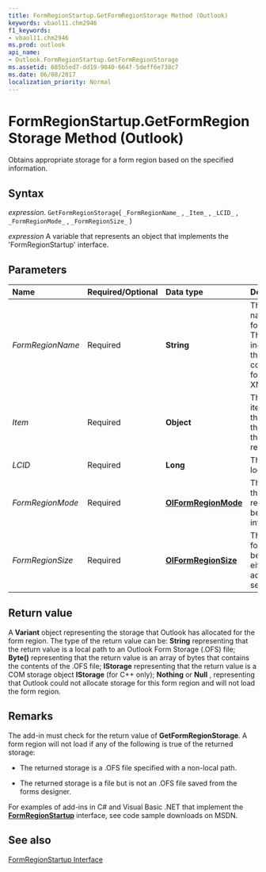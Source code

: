 ```yaml
---
title: FormRegionStartup.GetFormRegionStorage Method (Outlook)
keywords: vbaol11.chm2946
f1_keywords:
- vbaol11.chm2946
ms.prod: outlook
api_name:
- Outlook.FormRegionStartup.GetFormRegionStorage
ms.assetid: 685b5ed7-dd19-9040-664f-5deff6e738c7
ms.date: 06/08/2017
localization_priority: Normal
---
```



# FormRegionStartup.GetFormRegionStorage Method (Outlook)

Obtains appropriate storage for a form region based on the specified information.


## Syntax

_expression_. `GetFormRegionStorage`( `_FormRegionName_` , `_Item_` , `_LCID_` , `_FormRegionMode_` , `_FormRegionSize_` )

_expression_ A variable that represents an object that implements the 'FormRegionStartup' interface.


## Parameters



|Name|Required/Optional|Data type|Description|
|:-----|:-----|:-----|:-----|
| _FormRegionName_|Required| **String**|The internal name of the form region. This can be indicated by the <name> tag in the corresponding form region XML manifest.|
| _Item_|Required| **Object**|The Outlook item object that caused the loading of the form region.|
| _LCID_|Required| **Long**|The current locale ID.|
| _FormRegionMode_|Required| **[OlFormRegionMode](Outlook.OlFormRegionMode.md)**|The mode that the form region is being loaded into.|
| _FormRegionSize_|Required| **[OlFormRegionSize](Outlook.OlFormRegionSize.md)**|The type of form region being loaded, either adjoining or separate.|

## Return value

A  **Variant** object representing the storage that Outlook has allocated for the form region. The type of the return value can be: **String** representing that the return value is a local path to an Outlook Form Storage (.OFS) file; **Byte()** representing that the return value is an array of bytes that contains the contents of the .OFS file; **IStorage** representing that the return value is a COM storage object **IStorage** (for C++ only); **Nothing** or **Null** , representing that Outlook could not allocate storage for this form region and will not load the form region.


## Remarks

The add-in must check for the return value of  **GetFormRegionStorage**. A form region will not load if any of the following is true of the returned storage:


- The returned storage is a .OFS file specified with a non-local path.
    
- The returned storage is a file but is not an .OFS file saved from the forms designer.
    


For examples of add-ins in C# and Visual Basic .NET that implement the  **[FormRegionStartup](Outlook.formregionstartup.md)** interface, see code sample downloads on MSDN.


## See also


[FormRegionStartup Interface](Outlook.formregionstartup.md)

